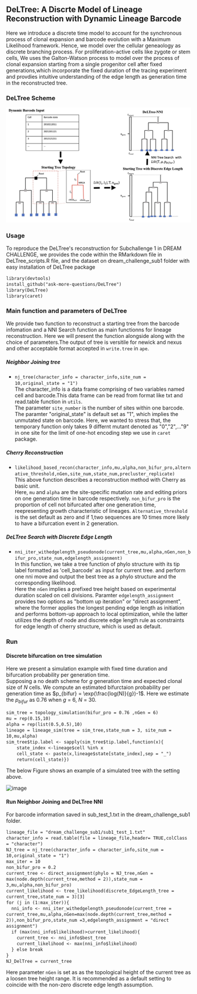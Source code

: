 ## DeLTree: A Discrte Model of Lineage Reconstruction with Dynamic Lineage Barcode
Here we introduce a discrete time model to account for the synchronous process of clonal expansion and barcode evolution with a Maximum Likelihood framework. Hence, we model over the cellular geneaology as discrete branching process. For proliferation-active cells like zygote or stem cells, We uses the Galton-Watson process to model over the process of clonal expansion starting from a single progenitor cell after fixed generations,which incorporate the fixed duration of the tracing experiment and provdies intuitive understanding of the edge length as generation time in the reconstructed tree.

### DeLTree Scheme
![Scheme of DeLTree](/SchemeOfDeLTree.jpg)


### Usage 
To reproduce the DeLTree's reconstruction for Subchallenge 1 in DREAM CHALLENGE, we provides the code within the RMarkdown file in DeLTree_scripts.R file, and the dataset on dream_challenge_sub1 folder with easy installation of DeLTree package
```
library(devtools)
install_github("ask-more-questions/DeLTree")
library(DeLTree)
library(caret)
```
### Main function and parameters of DeLTree
We provide two function to reconstruct a starting tree from the barcode infomation and a NNI Search function as main functionns for lineage reconstruction. Here we will present the function alongside along with the choice of parameters.The output of tree is versitile for newick and nexus and other acceptable format accepted in `write.tree` in `ape`.

##### Neighbor Joining tree
* `nj_tree(character_info = character_info,site_num = 10,original_state = "1")` <br>
The character_info is a data frame comprising of two variables named cell and barcode.This data frame can be read from format like txt and read.table function in `utils`. <br>
The parameter `site_number` is the number of sites within one barcode. The paramter "original_state" is default set as "1", which implies the unmutated state on barcode. Here, we wanted to stress that, the temporary function only takes 9 differnt mutant denoted as "0","2",..."9" in one site for the limit of one-hot encoding step we use in `caret` package.

##### Cherry Reconstruction
* `likelihood_based_recon(character_info,mu,alpha,non_bifur_pro,alternative_threshold,nGen,site_num,state_num,precluster_replicate)` <br>
This above function describes a reconstruction method with Cherry as basic unit. <br>
Here, `mu` and `alpha` are the site-specific mutation rate and editing priors on one generation time in barcode respectively. 
`non_bifur_pro` is the proportion of cell not bifurcated after one generation time, reepresenting growth characteristic of lineages. `Alternative_threshold` is the set default as zero and if 1,two sequences are 10 times more likely to have a bifurcation event in 2 generation.


##### DeLTree Search with Discrete Edge Length
* `nni_iter_withedgelength_pseudonode(current_tree,mu,alpha,nGen,non_bifur_pro,state_num,edgelength_assignment)` <br>
In this function, we take  a tree function of phylo structure with its tip label formatted as 'cell_barcode' as input for current tree. and perform one nni move and output the best tree as a phylo structure and the corresponding likelihood. <br>
Here the `nGen` implies a prefixed tree height based on experimental duration scaled on cell divisions. Paramter `edgelength_assignment` provides two options as "bottom up iteration" or "direct assignment", where the former applies the longest pending edge length as initiation and performs bottom-up approach to local optimization, while the latter utilizes the depth of node and discrete edge length rule as constraints for edge length of cherry structure, which is used as default.

### Run
#### Discrete bifurcation on tree simulation
Here we present a simulation example with fixed time duration and bifurcation probability per generation time.<br>
Supposing a no death scheme for $g$ generation time and expected clonal size of $N$ cells. We compute an estimated bifurctaion probability per generation time as $p_{bifur} = \exp(\frac{log(N)}{g})-1$. Here we estimate the $p_{bifur}$ as 0.76 when $g$ = 6, $N$ = 30. <br> 
```
sim_tree = topology_simulation(bifur_pro = 0.76 ,nGen = 6)
mu = rep(0.15,10)
alpha = rep(list(0.5,0.5),10)
lineage = lineage_sim(tree = sim_tree,state_num = 3, site_num = 10,mu,alpha)
sim_tree$tip.label <- sapply(sim_tree$tip.label,function(x){
    state_index <-lineage$cell %in% x
    cell_state <- paste(x,lineage$state[state_index],sep = "_")
    return(cell_state)})
```
The below Figure shows an example of a simulated tree with the setting above.

![image](https://github.com/user-attachments/assets/fb59f8fe-dd48-4436-908d-173185e1b540)

#### Run Neighbor Joining and DeLTree NNI
For barcode information saved in sub_test_1.txt in the dream_challenge_sub1 folder.
```
lineage_file = "dream_challenge_sub1/sub1_test_1.txt"
character_info = read.table(file = lineage_file,header= TRUE,colClass = "character")
NJ_tree = nj_tree(character_info = character_info,site_num = 10,original_state = "1")
max_iter = 10
non_bifur_pro = 0.2
current_tree <- direct_assignment(phylo = NJ_tree,nGen = max(node.depth(current_tree,method = 2)),state_num = 3,mu,alpha,non_bifur_pro)
current_likelihood <- tree_likelihood(discrete_EdgeLength_tree = current_tree,state_num = 3)[3]
for (j in (1:max_iter)){
  nni_info <- nni_iter_withedgelength_pseudonode(current_tree = current_tree,mu,alpha,nGen=max(node.depth(current_tree,method = 2)),non_bifur_pro,state_num =3,edgelength_assignment = "direct assignment")
  if (max(nni_info$likelihood)>current_likelihood){
    current_tree <- nni_info$best_tree
    current_likelihood <- max(nni_info$likelihood)
  } else break
}
NJ_DelTree = current_tree
```
Here parameter `nGen` is set as as the topological height of the current tree as a loosen tree height range. It is recommended as a default setting to coincide with the non-zero discrete edge length assumption. 
